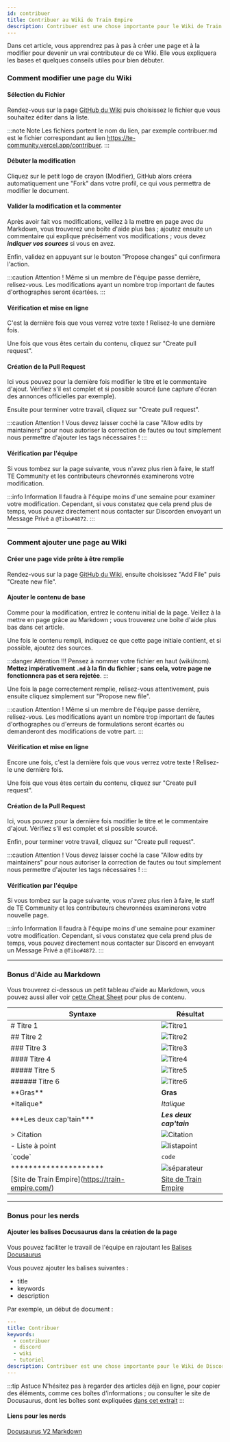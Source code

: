 ```yaml
---
id: contribuer
title: Contribuer au Wiki de Train Empire
description: Contribuer est une chose importante pour le Wiki de Train Empire, apprenez comment nous aider sur cette page. :)
---
```


Dans cet article, vous apprendrez pas à pas à créer une page et à la modifier pour devenir un vrai contributeur de ce Wiki. Elle vous expliquera les bases et quelques conseils utiles pour bien débuter.

### Comment modifier une page du Wiki

#### Sélection du Fichier

Rendez-vous sur la page [GitHub du Wiki](https://github.com/Cyber-Thibaut/TE-community) puis choisissez le fichier que vous souhaitez éditer dans la liste.

:::note Note
Les fichiers portent le nom du lien, par exemple contribuer.md est le fichier correspondant au lien https://te-community.vercel.app/contribuer.
:::

#### Débuter la modification

Cliquez sur le petit logo de crayon (Modifier), GitHub alors créera automatiquement une "Fork" dans votre profil, ce qui vous permettra de modifier le document.

#### Valider la modification et la commenter

Après avoir fait vos modifications, veillez à la mettre en page avec du Markdown, vous trouverez une boîte d'aide plus bas ; ajoutez ensuite un commentaire qui explique précisément vos modifications ; vous devez **_indiquer vos sources_** si vous en avez.

Enfin, validez en appuyant sur le bouton "Propose changes" qui confirmera l'action.

:::caution Attention !
Même si un membre de l'équipe passe derrière, relisez-vous. Les modifications ayant un nombre trop important de fautes d'orthographes seront écartées.
:::

#### Vérification et mise en ligne

C'est la dernière fois que vous verrez votre texte ! Relisez-le une dernière fois.

Une fois que vous êtes certain du contenu, cliquez sur "Create pull request".

#### Création de la Pull Request

Ici vous pouvez pour la dernière fois modifier le titre et le commentaire d'ajout. Vérifiez s'il est complet et si possible sourcé (une capture d'écran des annonces officielles par exemple).

Ensuite pour terminer votre travail, cliquez sur "Create pull request".

:::caution Attention !
Vous devez laisser coché la case "Allow edits by maintainers" pour nous autoriser la correction de fautes ou tout simplement nous permettre d'ajouter les tags nécessaires !
:::

#### Vérification par l'équipe

Si vous tombez sur la page suivante, vous n'avez plus rien à faire, le staff TE Community et les contributeurs chevronnés examinerons votre modification.

:::info Information
Il faudra à l'équipe moins d'une semaine pour examiner votre modification. Cependant, si vous constatez que cela prend plus de temps, vous pouvez directement nous contacter sur Discorden envoyant un Message Privé a `@Tibo#4872`.
:::

---

### Comment ajouter une page au Wiki

#### Créer une page vide prête à être remplie

Rendez-vous sur la page [GitHub du Wiki](https://github.com/Cyber-Thibaut/TE-community), ensuite choisissez "Add File" puis "Create new file".

#### Ajouter le contenu de base

Comme pour la modification, entrez le contenu initial de la page. Veillez à la mettre en page grâce au Markdown ; vous trouverez une boîte d'aide plus bas dans cet article.

Une fois le contenu rempli, indiquez ce que cette page initiale contient, et si possible, ajoutez des sources.

:::danger Attention !!!
Pensez à nommer votre fichier en haut (wiki/nom). **Mettez impérativement `.md` à la fin du fichier ; sans cela, votre page ne fonctionnera pas et sera rejetée**.
:::

Une fois la page correctement remplie, relisez-vous attentivement, puis ensuite cliquez simplement sur "Propose new file".

:::caution Attention !
Même si un membre de l'équipe passe derrière, relisez-vous. Les modifications ayant un nombre trop important de fautes d'orthographes ou d'erreurs de formulations seront écartés ou demanderont des modifications de votre part.
:::

#### Vérification et mise en ligne

Encore une fois, c'est la dernière fois que vous verrez votre texte ! Relisez-le une dernière fois.

Une fois que vous êtes certain du contenu, cliquez sur "Create pull request".

#### Création de la Pull Request

Ici, vous pouvez pour la dernière fois modifier le titre et le commentaire d'ajout. Vérifiez s'il est complet et si possible sourcé.

Enfin, pour terminer votre travail, cliquez sur "Create pull request".

:::caution Attention !
Vous devez laisser coché la case "Allow edits by maintainers" pour nous autoriser la correction de fautes ou tout simplement nous permettre d'ajouter les tags nécessaires !
:::

#### Vérification par l'équipe

Si vous tombez sur la page suivante, vous n'avez plus rien à faire, le staff de TE Community et les contributeurs chevronnées examinerons votre nouvelle page.

:::info Information
Il faudra à l'équipe moins d'une semaine pour examiner votre modification. Cependant, si vous constatez que cela prend plus de temps, vous pouvez directement nous contacter sur Discord en envoyant un Message Privé a `@Tibo#4872`.
:::

---

### Bonus d'Aide au Markdown

Vous trouverez ci-dessous un petit tableau d'aide au Markdown, vous pouvez aussi aller voir [cette Cheat Sheet](https://markdownguide.org/cheat-sheet/) pour plus de contenu.

| Syntaxe                                              | Résultat                                          |
| ---------------------------------------------------- | ------------------------------------------------- |
| # Titre 1                                            | ![Titre1](https://i.discord.fr/7hM.png)           |
| ## Titre 2                                           | ![Titre2](https://i.discord.fr/vBy.png)           |
| ### Titre 3                                          | ![Titre3](https://i.discord.fr/Bif.png)           |
| #### Titre 4                                         | ![Titre4](https://i.discord.fr/Mfh.png)           |
| ##### Titre 5                                        | ![Titre5](https://i.discord.fr/QMk.png)           |
| ###### Titre 6                                       | ![Titre6](https://i.discord.fr/I7B.png)           |
| \*\*Gras\*\*                                         | **Gras**                                          |
| \*Italique\*                                         | _Italique_                                        |
| \*\*\*Les deux cap'tain\*\*\*                        | **_Les deux cap'tain_**                           |
| > Citation                                           | ![Citation](https://i.discord.fr/8uf.png)         |
| - Liste à point                                      | ![listapoint](https://i.discord.fr/d9Y.png)       |
| \`code\`                                             | `code`                                            |
| \*\*\*\*\*\*\*\*\*\*\*\*\*\*\*\*\*\*\*\*\*           | ![séparateur](https://i.discord.fr/peU.png)       |
| \[Site de Train Empire\]\(https://train-empire.com/) | [Site de Train Empire](https://train-empire.com/) |

---

### Bonus pour les nerds

#### Ajouter les balises Docusaurus dans la création de la page

Vous pouvez faciliter le travail de l'équipe en rajoutant les [Balises Docusaurus](https://v2.docusaurus.io/docs/markdown-features/#markdown-headers)

Vous pouvez ajouter les balises suivantes :

- title
- keywords
- description

Par exemple, un début de document :

```yaml
---
title: Contribuer
keywords:
  - contribuer
  - discord
  - wiki
  - tutoriel
description: Contribuer est une chose importante pour le Wiki de Discord FR, apprenez comment nous aider sur cette page. :)
---

```

:::tip Astuce
N'hésitez pas à regarder des articles déjà en ligne, pour copier des éléments, comme ces boîtes d'informations ; ou consulter le site de Docusaurus, dont les boîtes sont expliquées [dans cet extrait](https://v2.docusaurus.io/docs/markdown-features/#calloutsadmonitions)
:::

#### Liens pour les nerds

[Docusaurus V2 Markdown](https://docusaurus.io/fr/docs/markdown-features)
